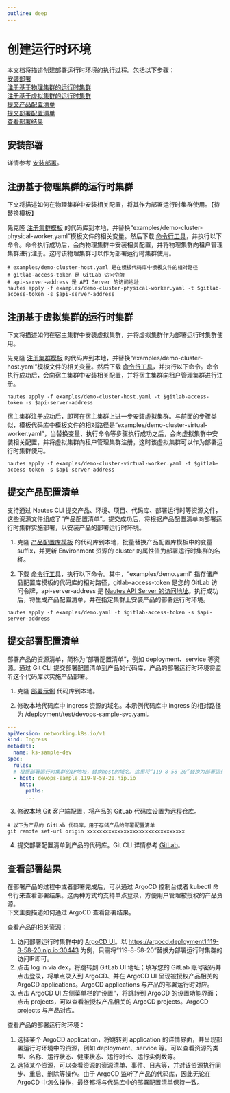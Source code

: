 ```yaml
---
outline: deep
---
```

# 创建运行时环境

本文档将描述创建部署运行时环境的执行过程。包括以下步骤：  
[安装部署](#安装部署)  
[注册基于物理集群的运行时集群](#注册基于物理集群的运行时集群)   
[注册基于虚拟集群的运行时集群](#注册基于虚拟集群的运行时集群)   
[提交产品配置清单](#提交产品配置清单)  
[提交部署配置清单](#提交部署配置清单)  
[查看部署结果](#查看部署结果)

## 安装部署

详情参考 [安装部署](quickstart-03.md)。

## 注册基于物理集群的运行时集群
下文将描述如何在物理集群中安装相关配置，将其作为部署运行时集群使用。【待替换模板】  

先克隆 [注册集群模板](https://gitlab.bluzin.io/nautes-labs/cli.git) 的代码库到本地，并替换“examples/demo-cluster-physical-worker.yaml”模板文件的相关变量。然后下载 [命令行工具](https://gitlab.bluzin.io/nautes-labs/cli.git)，并执行以下命令。命令执行成功后，会向物理集群中安装相关配置，并将物理集群向租户管理集群进行注册。这时该物理集群可以作为部署运行时集群使用。  
```Shell
# examples/demo-cluster-host.yaml 是在模板代码库中模板文件的相对路径
# gitlab-access-token 是 GitLab 访问令牌
# api-server-address 是 API Server 的访问地址
nautes apply -f examples/demo-cluster-physical-worker.yaml -t $gitlab-access-token -s $api-server-address
```

## 注册基于虚拟集群的运行时集群
下文将描述如何在宿主集群中安装虚拟集群，并将虚拟集群作为部署运行时集群使用。  

先克隆 [注册集群模板](https://gitlab.bluzin.io/nautes-labs/cli.git) 的代码库到本地，并替换“examples/demo-cluster-host.yaml”模板文件的相关变量。然后下载 [命令行工具](https://gitlab.bluzin.io/nautes-labs/cli.git)，并执行以下命令。命令执行成功后，会向宿主集群中安装相关配置，并将宿主集群向租户管理集群进行注册。
```Shell
nautes apply -f examples/demo-cluster-host.yaml -t $gitlab-access-token -s $api-server-address
```

宿主集群注册成功后，即可在宿主集群上进一步安装虚拟集群。与前面的步骤类似，模板代码库中模板文件的相对路径是“examples/demo-cluster-virtual-worker.yaml”，当替换变量、执行命令等步骤执行成功之后，会向虚拟集群中安装相关配置，并将虚拟集群向租户管理集群注册，这时该虚拟集群可以作为部署运行时集群使用。
```Shell
nautes apply -f examples/demo-cluster-virtual-worker.yaml -t $gitlab-access-token -s $api-server-address
```


## 提交产品配置清单
支持通过 Nautes CLI 提交产品、环境、项目、代码库、部署运行时等资源文件，这些资源文件组成了“产品配置清单”。提交成功后，将根据产品配置清单向部署运行时集群实施部署，以安装产品的部署运行时环境。

1. 克隆 [产品配置库模板](https://gitlab.bluzin.io/nautes-labs/cli.git) 的代码库到本地，批量替换产品配置库模板中的变量 suffix，并更新 Environment 资源的 cluster 的属性值为部署运行时集群的名称。

2. 下载 [命令行工具](https://gitlab.bluzin.io/nautes-labs/cli.git)，执行以下命令。其中，“examples/demo.yaml” 指存储产品配置库模板的代码库的相对路径，gitlab-access-token 是您的 GitLab 访问令牌，api-server-address 是 [Nautes API Server 的访问地址](quickstart-03.md#查看组件信息)。执行成功后，将生成产品配置清单，并在指定集群上安装产品的部署运行时环境。
```Shell
nautes apply -f examples/demo.yaml -t $gitlab-access-token -s $api-server-address
```

## 提交部署配置清单
部署产品的资源清单，简称为“部署配置清单”，例如 deployment、service 等资源。通过 Git CLI 提交部署配置清单到产品的代码库，产品的部署运行时环境将监听这个代码库以实施产品部署。

1. 克隆 [部署示例](https://github.com/liujunhong5891/demo-user-deployments) 代码库到本地。

2. 修改本地代码库中 ingress 资源的域名。本示例代码库中 ingress 的相对路径为 /deployment/test/devops-sample-svc.yaml。
```yaml
---
apiVersion: networking.k8s.io/v1
kind: Ingress
metadata:
  name: ks-sample-dev
spec:
  rules:
  # 根据部署运行时集群的IP地址，替换host的域名。这里将“119-8-58-20”替换为部署运行时集群的访问IP即可
  - host: devops-sample.119-8-58-20.nip.io
    http:
      paths:
      ...
```

3. 修改本地 Git 客户端配置，将产品的 GitLab 代码库设置为远程仓库。
```Shell
# 以下为产品的 GitLab 代码库，用于存储产品的部署配置清单
git remote set-url origin xxxxxxxxxxxxxxxxxxxxxxxxxxxxxxxx
```

4. 提交部署配置清单到产品的代码库。Git CLI 详情参考 [GitLab](https://docs.gitlab.com/ee/tutorials/make_your_first_git_commit.html)。


## 查看部署结果
在部署产品的过程中或者部署完成后，可以通过 ArgoCD 控制台或者 kubectl 命令行来查看部署结果。这两种方式均支持单点登录，方便用户管理被授权的产品资源。  
下文主要描述如何通过 ArgoCD 查看部署结果。

查看产品的相关资源：
1. 访问部署运行时集群中的 [ArgoCD UI](quickstart-03.md#查看组件信息)。以 https://argocd.deployment1.119-8-58-20.nip.io:30443 为例，只需将“119-8-58-20”替换为部署运行时集群的访问IP即可。
2. 点击 log in via dex，将跳转到 GitLab UI 地址；填写您的 GitLab 账号密码并点击登录，将单点录入到 ArgoCD、并在 ArgoCD UI 呈现被授权产品相关的 ArgoCD applications。ArgoCD applications 与产品的部署运行时对应。
3. 点击 ArgoCD UI 左侧菜单栏的“设置”，将跳转到 ArgoCD 的设置功能界面；点击 projects，可以查看被授权产品相关的 ArgoCD projects。ArgoCD projects 与产品对应。

查看产品的部署运行时环境：
1. 选择某个 ArgoCD application，将跳转到 application 的详情界面，并呈现部署运行时环境中的资源，例如 deployment、service 等。可以查看资源的类型、名称、运行状态、健康状态、运行时长、运行实例数等。
2. 选择某个资源，可以查看资源的资源清单、事件、日志等，并对该资源执行同步、重启、删除等操作。由于 ArgoCD 监听了产品的代码库，因此无论在 ArgoCD 中怎么操作，最终都将与代码库中的部署配置清单保持一致。